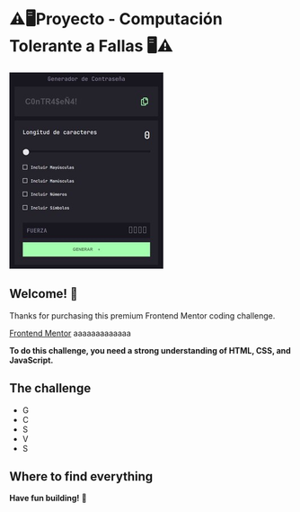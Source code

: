 # ⚠🖥Proyecto - Computación Tolerante a Fallas 🖥⚠

![Design preview for the Password generator app coding challenge](./preview.jpg)

## Welcome! 👋

Thanks for purchasing this premium Frontend Mentor coding challenge.

[Frontend Mentor](https://www.frontendmentor.io) aaaaaaaaaaaaa

**To do this challenge, you need a strong understanding of HTML, CSS, and JavaScript.**

## The challenge

- G
- C
- S
- V
- S


## Where to find everything


**Have fun building!** 🚀
